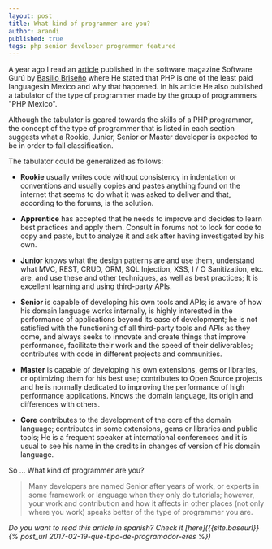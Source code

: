 ```yaml
---
layout: post
title: What kind of programmer are you?
author: arandi
published: true
tags: php senior developer programmer featured
---
```

A year ago I read an [article](https://sg.com.mx/revista/53/el-caso-php-y-los-salarios#.WKdlaxIrKRv) published in the software magazine Software Gurú by [Basilio Briseño](https://sg.com.mx/sgvirtual/speakers/basilio-brice-o) where He stated that PHP is one of the least paid languages ​​in Mexico and why that happened. In his article He also published a tabulator of the type of programmer made by the group of programmers "PHP Mexico".

Although the tabulator is geared towards the skills of a PHP programmer, the concept of the type of programmer that is listed in each section suggests what a Rookie, Junior, Senior or Master developer is expected to be in order to fall classification.

The tabulator could be generalized as follows:

- **Rookie** usually writes code without consistency in indentation or conventions and usually copies and pastes anything found on the internet that seems to do what it was asked to deliver and that, according to the forums, is the solution.

- **Apprentice** has accepted that he needs to improve and decides to learn best practices and apply them. Consult in forums not to look for code to copy and paste, but to analyze it and ask after having investigated by his own.

- **Junior** knows what the design patterns are and use them, understand what MVC, REST, CRUD, ORM, SQL Injection, XSS, I / O Sanitization, etc. are, and use these and other techniques, as well as best practices; It is excellent learning and using third-party APIs.

- **Senior** is capable of developing his own tools and APIs; is aware of how his domain language works internally, is highly interested in the performance of applications beyond its ease of development; he is not satisfied with the functioning of all third-party tools and APIs as they come, and always seeks to innovate and create things that improve performance, facilitate their work and the speed of their deliverables; contributes with code in different projects and communities.

- **Master** is capable of developing his own extensions, gems or libraries, or optimizing them for his best use; contributes to Open Source projects and he is normally dedicated to improving the performance of high performance applications. Knows the domain language, its origin and differences with others.

- **Core** contributes to the development of the core of the domain language; contributes in some extensions, gems or libraries and public tools; He is a frequent speaker at international conferences and it is usual to see his name in the credits in changes of version of his domain language.

So ... What kind of programmer are you?

> Many developers are named Senior after years of work, or experts in some framework or language when they only do tutorials; however, your work and contribution and how it affects in other places (not only where you work) speaks better of the type of programmer you are.

*Do you want to read this article in spanish? Check it [here]({{site.baseurl}}{% post_url 2017-02-19-que-tipo-de-programador-eres %})*
